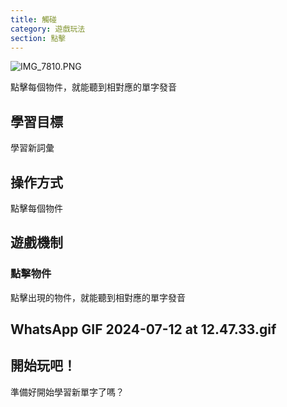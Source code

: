 ```yaml
---
title: 觸碰
category: 遊戲玩法
section: 點擊
---
```

![IMG_7810.PNG](https://help.studycat.com/hc/article_attachments/34782105723161)

點擊每個物件，就能聽到相對應的單字發音

## 學習目標

學習新詞彙

## 操作方式

點擊每個物件

## 遊戲機制

### 點擊物件

點擊出現的物件，就能聽到相對應的單字發音

## WhatsApp GIF 2024-07-12 at 12.47.33.gif

## 開始玩吧！

準備好開始學習新單字了嗎？